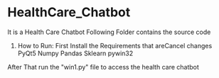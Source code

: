 # HealthCare_Chatbot
It is a Health Care Chatbot Following Folder contains the source code

1) How to Run:
	First Install the Requirements that areCancel changes
PyQt5
Numpy
Pandas
Sklearn
pywin32

After That run the "win1.py" file to access the health care chatbot
